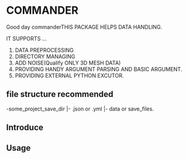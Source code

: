 COMMANDER
==========
Good day commanderTHIS PACKAGE HELPS DATA HANDLING.


IT SUPPORTS ...
1. DATA PREPROCESSING 
2. DIRECTORY MANAGING
3. ADD NOISE(Qualify ONLY 3D MESH DATA)
4. PROVIDING HANDY ARGUMENT PARSING AND BASIC ARGUMENT.
5. PROVIDING EXTERNAL PYTHON EXCUTOR.


## file structure recommended
-some_project_save_dir
    |- .json or .yml
    |- data or save_files.


## Introduce



## Usage
